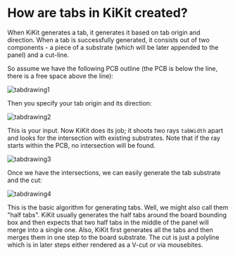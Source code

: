 # How are tabs in KiKit created?

When KiKit generates a tab, it generates it based on tab origin and direction.
When a tab is successfully generated, it consists out of two components - a
piece of a substrate (which will be later appended to the panel) and a cut-line.

So assume we have the following PCB outline (the PCB is below the line, there is
a free space above the line):

![tabdrawing1](https://user-images.githubusercontent.com/1590880/106768839-a22f1e80-663c-11eb-8d03-06df811943cc.png)

Then you specify your tab origin and its direction:

![tabdrawing2](https://user-images.githubusercontent.com/1590880/106768894-b1ae6780-663c-11eb-89a9-62227161a0db.png)

This is your input. Now KiKit does its job; it shoots two rays `tabWidth` apart
and looks for the intersection with existing substrates. Note that if the ray
starts within the PCB, no intersection will be found.

![tabdrawing3](https://user-images.githubusercontent.com/1590880/106768902-b541ee80-663c-11eb-825c-7a498cf6da84.png)

Once we have the intersections, we can easily generate the tab substrate and the
cut:

![tabdrawing4](https://user-images.githubusercontent.com/1590880/106768934-bd9a2980-663c-11eb-916c-4b6bf5623822.png)

This is the basic algorithm for generating tabs. Well, we might also call them
"half tabs". KiKit usually generates the half tabs around the board bounding box
and then expects that two half tabs in the middle of the panel will merge into a
single one. Also, KiKit first generates all the tabs and then merges them in one
step to the board substrate. The cut is just a polyline which is in later steps
either rendered as a V-cut or via mousebites.